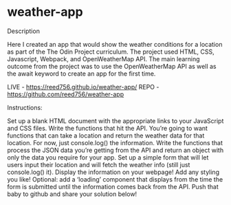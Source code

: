 # weather-app

Description

Here I created an app that would show the weather conditions for a location as part of the The Odin Project curriculum. The project used HTML, CSS, Javascript, Webpack, and OpenWeatherMap API. The main learning outcome from the project was to use the OpenWeatherMap API as well as the await keyword to create an app for the first time. 

LIVE - https://reed756.github.io/weather-app/
REPO - https://github.com/reed756/weather-app

Instructions:

Set up a blank HTML document with the appropriate links to your JavaScript and CSS files.
Write the functions that hit the API. You’re going to want functions that can take a location and return the weather data for that location. For now, just console.log() the information.
Write the functions that process the JSON data you’re getting from the API and return an object with only the data you require for your app.
Set up a simple form that will let users input their location and will fetch the weather info (still just console.log() it).
Display the information on your webpage!
Add any styling you like!
Optional: add a ‘loading’ component that displays from the time the form is submitted until the information comes back from the API.
Push that baby to github and share your solution below!